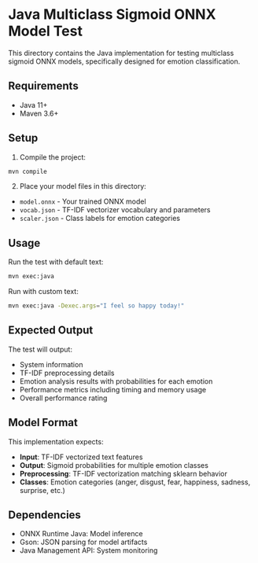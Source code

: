 # Java Multiclass Sigmoid ONNX Model Test

This directory contains the Java implementation for testing multiclass sigmoid ONNX models, specifically designed for emotion classification.

## Requirements

- Java 11+
- Maven 3.6+

## Setup

1. Compile the project:
```bash
mvn compile
```

2. Place your model files in this directory:
- `model.onnx` - Your trained ONNX model
- `vocab.json` - TF-IDF vectorizer vocabulary and parameters
- `scaler.json` - Class labels for emotion categories

## Usage

Run the test with default text:
```bash
mvn exec:java
```

Run with custom text:
```bash
mvn exec:java -Dexec.args="I feel so happy today!"
```

## Expected Output

The test will output:
- System information
- TF-IDF preprocessing details
- Emotion analysis results with probabilities for each emotion
- Performance metrics including timing and memory usage
- Overall performance rating

## Model Format

This implementation expects:
- **Input**: TF-IDF vectorized text features
- **Output**: Sigmoid probabilities for multiple emotion classes
- **Preprocessing**: TF-IDF vectorization matching sklearn behavior
- **Classes**: Emotion categories (anger, disgust, fear, happiness, sadness, surprise, etc.)

## Dependencies

- ONNX Runtime Java: Model inference
- Gson: JSON parsing for model artifacts
- Java Management API: System monitoring 
